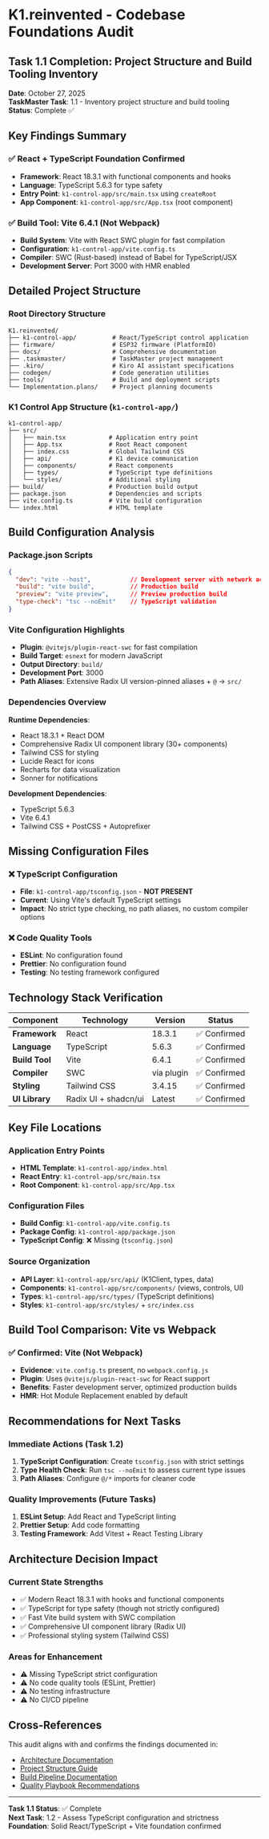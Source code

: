 # K1.reinvented - Codebase Foundations Audit

## Task 1.1 Completion: Project Structure and Build Tooling Inventory

**Date**: October 27, 2025  
**TaskMaster Task**: 1.1 - Inventory project structure and build tooling  
**Status**: Complete ✅

## Key Findings Summary

### ✅ React + TypeScript Foundation Confirmed
- **Framework**: React 18.3.1 with functional components and hooks
- **Language**: TypeScript 5.6.3 for type safety
- **Entry Point**: `k1-control-app/src/main.tsx` using `createRoot`
- **App Component**: `k1-control-app/src/App.tsx` (root component)

### ✅ Build Tool: Vite 6.4.1 (Not Webpack)
- **Build System**: Vite with React SWC plugin for fast compilation
- **Configuration**: `k1-control-app/vite.config.ts`
- **Compiler**: SWC (Rust-based) instead of Babel for TypeScript/JSX
- **Development Server**: Port 3000 with HMR enabled

## Detailed Project Structure

### Root Directory Structure
```
K1.reinvented/
├── k1-control-app/          # React/TypeScript control application
├── firmware/                # ESP32 firmware (PlatformIO)
├── docs/                    # Comprehensive documentation
├── .taskmaster/             # TaskMaster project management
├── .kiro/                   # Kiro AI assistant specifications
├── codegen/                 # Code generation utilities
├── tools/                   # Build and deployment scripts
└── Implementation.plans/    # Project planning documents
```

### K1 Control App Structure (`k1-control-app/`)
```
k1-control-app/
├── src/
│   ├── main.tsx            # Application entry point
│   ├── App.tsx             # Root React component
│   ├── index.css           # Global Tailwind CSS
│   ├── api/                # K1 device communication
│   ├── components/         # React components
│   ├── types/              # TypeScript type definitions
│   └── styles/             # Additional styling
├── build/                  # Production build output
├── package.json            # Dependencies and scripts
├── vite.config.ts          # Vite build configuration
└── index.html              # HTML template
```

## Build Configuration Analysis

### Package.json Scripts
```json
{
  "dev": "vite --host",           // Development server with network access
  "build": "vite build",          // Production build
  "preview": "vite preview",      // Preview production build
  "type-check": "tsc --noEmit"    // TypeScript validation
}
```

### Vite Configuration Highlights
- **Plugin**: `@vitejs/plugin-react-swc` for fast compilation
- **Build Target**: `esnext` for modern JavaScript
- **Output Directory**: `build/`
- **Development Port**: 3000
- **Path Aliases**: Extensive Radix UI version-pinned aliases + `@` → `src/`

### Dependencies Overview
**Runtime Dependencies**:
- React 18.3.1 + React DOM
- Comprehensive Radix UI component library (30+ components)
- Tailwind CSS for styling
- Lucide React for icons
- Recharts for data visualization
- Sonner for notifications

**Development Dependencies**:
- TypeScript 5.6.3
- Vite 6.4.1
- Tailwind CSS + PostCSS + Autoprefixer

## Missing Configuration Files

### ❌ TypeScript Configuration
- **File**: `k1-control-app/tsconfig.json` - **NOT PRESENT**
- **Current**: Using Vite's default TypeScript settings
- **Impact**: No strict type checking, no path aliases, no custom compiler options

### ❌ Code Quality Tools
- **ESLint**: No configuration found
- **Prettier**: No configuration found
- **Testing**: No testing framework configured

## Technology Stack Verification

| Component | Technology | Version | Status |
|-----------|------------|---------|---------|
| **Framework** | React | 18.3.1 | ✅ Confirmed |
| **Language** | TypeScript | 5.6.3 | ✅ Confirmed |
| **Build Tool** | Vite | 6.4.1 | ✅ Confirmed |
| **Compiler** | SWC | via plugin | ✅ Confirmed |
| **Styling** | Tailwind CSS | 3.4.15 | ✅ Confirmed |
| **UI Library** | Radix UI + shadcn/ui | Latest | ✅ Confirmed |

## Key File Locations

### Application Entry Points
- **HTML Template**: `k1-control-app/index.html`
- **React Entry**: `k1-control-app/src/main.tsx`
- **Root Component**: `k1-control-app/src/App.tsx`

### Configuration Files
- **Build Config**: `k1-control-app/vite.config.ts`
- **Package Config**: `k1-control-app/package.json`
- **TypeScript Config**: ❌ Missing (`tsconfig.json`)

### Source Organization
- **API Layer**: `k1-control-app/src/api/` (K1Client, types, data)
- **Components**: `k1-control-app/src/components/` (views, controls, UI)
- **Types**: `k1-control-app/src/types/` (TypeScript definitions)
- **Styles**: `k1-control-app/src/styles/` + `src/index.css`

## Build Tool Comparison: Vite vs Webpack

### ✅ Confirmed: Vite (Not Webpack)
- **Evidence**: `vite.config.ts` present, no `webpack.config.js`
- **Plugin**: Uses `@vitejs/plugin-react-swc` for React support
- **Benefits**: Faster development server, optimized production builds
- **HMR**: Hot Module Replacement enabled by default

## Recommendations for Next Tasks

### Immediate Actions (Task 1.2)
1. **TypeScript Configuration**: Create `tsconfig.json` with strict settings
2. **Type Health Check**: Run `tsc --noEmit` to assess current type issues
3. **Path Aliases**: Configure `@/*` imports for cleaner code

### Quality Improvements (Future Tasks)
1. **ESLint Setup**: Add React and TypeScript linting
2. **Prettier Setup**: Add code formatting
3. **Testing Framework**: Add Vitest + React Testing Library

## Architecture Decision Impact

### Current State Strengths
- ✅ Modern React 18.3.1 with hooks and functional components
- ✅ TypeScript for type safety (though not strictly configured)
- ✅ Fast Vite build system with SWC compilation
- ✅ Comprehensive UI component library (Radix UI)
- ✅ Professional styling system (Tailwind CSS)

### Areas for Enhancement
- ⚠️ Missing TypeScript strict configuration
- ⚠️ No code quality tools (ESLint, Prettier)
- ⚠️ No testing infrastructure
- ⚠️ No CI/CD pipeline

## Cross-References

This audit aligns with and confirms the findings documented in:
- [Architecture Documentation](./architecture/control-app/README.md)
- [Project Structure Guide](./architecture/control-app/PROJECT_STRUCTURE.md)
- [Build Pipeline Documentation](./architecture/control-app/BUILD_PIPELINE.md)
- [Quality Playbook Recommendations](./architecture/control-app/QUALITY_PLAYBOOK.md)

---

**Task 1.1 Status**: ✅ Complete  
**Next Task**: 1.2 - Assess TypeScript configuration and strictness  
**Foundation**: Solid React/TypeScript + Vite foundation confirmed